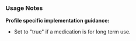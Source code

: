 ### Usage Notes

**Profile specific implementation guidance:**
- Set to "true" if a medication is for long term use.
